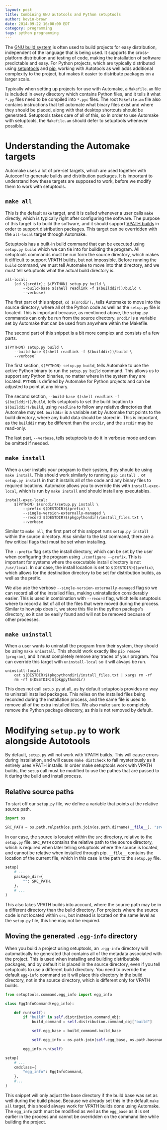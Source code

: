 ```yaml
---
layout: post
title: Combining GNU autotools and Python setuptools
author: kevin-brown
date: 2014-09-22 16:00:00 EDT
category: programming
tags: python programming
---
```


The [GNU build system][gnu-build] is often used to build projects for easy
distribution, independent of the language that is being used. It supports
the cross-platform distribution and testing of code, making the installation of
software predictable and easy. For Python projects, which are typically
distributed using [setuptools][] and [pip][], working with Autotools as well
adds additional complexity to the project, but makes it easier to distribute
packages on a larger scale.

Typically when setting up projects for use with Automake, a `Makefile.am` file
is included in every directory which contains Python files, and it tells it
what `*.py` files need to be compiled into `*.pyc` files. The root `Makefile.am`
file also contains instructions that tell automate what binary files exist and
where they should be placed, along with that desktop shortcuts should be
generated. Setuptools takes care of all of this, so in order to use Automake
with setuptools, the `Makefile.am` should defer to setuptools whenever possible.

# Understanding the Automake targets

Automake uses a lot of pre-set targets, which are used together with Autoconf to
generate builds and distribution packages. It is important to understand how
these targets are supposed to work, before we modify them to work with
setuptools.

## `make all`

This is the default `make` target, and it is called whenever a user calls `make`
directly, which is typically right after configuring the software. The purpose
of this target is to build the software, and it should support
[VPATH builds][vpath-builds] in order to support distribution packages. This
target can be overridden with the `all-local` target through Automake.

Setuptools has a built-in build command that can be executed using
`setup.py build` which we can tie into for building the program. All setuptools
commands must be run form the source directory, which makes it difficult to
support VPATH builds, but not impossible. Before running the `build` command,
we must tell Automake to move into that directory, and we must tell setuptools
what the actual build directory is.

~~~
all-local:
    (cd $(srcdir); $(PYTHON) setup.py build \
        --build-base $(shell readlink -f $(builddir))/build \
        --verbose)
~~~

The first part of this snippet, `cd $(srcdir);`, tells Automake to move into the
source directory, where all of the Python code as well as the `setup.py` file
is located. This is important because, as mentioned above, the `setup.py`
commands can only be run from the source directory. `srcdir` is a variable set
by Automake that can be used from anywhere within the Makefile.

The second part of this snippet is a bit more complex and consists of a few
parts.

~~~
$(PYTHON) setup.py build \
    --build-base $(shell readlink -f $(builddir))/build \
    --verbose`
~~~

The first section, `$(PYTHON) setup.py build`, tells Automake to use the
active Python binary to run the `setup.py build` command. This allows us to
support any Python binaries, no matter where in the system they are located.
`PYTHON` is defined by Automake for Python projects and can be adjusted to point
at any binary.

The second section, `--build-base $(shell readlink -f $(builddir))/build`, tells
setuptools to set the build location to `$(builddir)/build`, using `readline` to
follow any relative directories that Automake may set. `builddir` is a variable
set by Automake that points to the build directory, where any build data should
be stored in. This is important, as the `builddir` may be different than the
`srcdir`, and the `srcdir` may be read-only.

The last part, `--verbose`, tells setuptools to do it in verbose mode and can be
omitted if needed.

## `make install`

When a user installs your program to their system, they should be using
`make install`. This should work similarly to running `pip install .` or
`setup.py install` in that it installs all of the code and any binary files to
required locations. Automake allows you to override this with
`install-exec-local`, which is run by `make install` and should install any
executables.

~~~
install-exec-local:
    $(PYTHON) $(srcdir)/setup.py install \
        --prefix $(DESTDIR)$(prefix) \
        --single-version-externally-managed \
        --record $(DESTDIR)$(pkgpythondir)/install_files.txt \
        --verbose
~~~

Similar to `make all`, the first part of this snippet runs `setup.py install`
within the source directory. Also similar to the last command, there are a few
critical flags that must be set when installing.

The `--prefix` flag sets the install directory, which can be set by the user
when configuring the program using `./configure --prefix`. This is important
for systems where the executable install directory is not `/usr/local`. In our
case, the install location is set to `$(DESTDIR)$(prefix)`, which allows for the
destination directory to be set for distribution builds, as well as the prefix.

We also use the verbose `--single-version-externally-managed` flag so we can
record all of the installed files, making uninstallation considerably easier.
This is used in combination with `--record` flag, which tells setuptools where
to record a list of all of the files that were moved during the process.
Similar to how pip does it, we store this file in the python package's
directory, so it can be easily found and will not be removed because of other
processes.

## `make uninstall`

When a user wants to uninstall the program from their system, they should be
using `make uninstall`. This should work exactly like `pip remove [program]`,
and it must completely remove any traces of your program. You can override this
target with `uninstall-local` so it will always be run.

~~~
uninstall-local:
    cat $(DESTDIR)$(pkgpythondir)/install_files.txt | xargs rm -rf
    rm -rf $(DESTDIR)$(pkgpythondir)
~~~

This does not call `setup.py` at all, as by default setuptools provides no way
to uninstall installed packages. This relies on the installed files being
recorded during the installation process, and the same file is used to remove
all of the extra installed files. We also make sure to completely remove the
Python package directory, as this is not removed by default.

# Modifying `setup.py` to work alongside Autotools

By default, `setup.py` will not work with VPATH builds. This will cause errors
during installation, and will cause `make distcheck` to fail mysteriously as
it entirely uses VPATH installs. In order make setuptools work with VPATH
builds, the `setup` call must be modified to use the pathes that are passed to
it during the build and install process.

## Relative source paths

To start off our `setup.py` file, we define a variable that points at the
relative source path.

~~~ python
import os

SRC_PATH = os.path.relpath(os.path.join(os.path.dirname(__file__), "src"))
~~~

In our case, the source is located within the `src` directory, relative to the
`setup.py` file. `SRC_PATH` contains the relative path to the source directory,
which is required when later telling setuptools where the source is located, and
cannot be relative when installed through pip. `__file__` contains the location
of the current file, which in this case is the path to the `setup.py` file.

~~~ python
setup(
    # ...
    package_dir={
        "": SRC_PATH,
    },
    # ...
)
~~~

This also takes VPATH builds into account, where the source path may be in a
different directory than the build directory. For projects where the source code
is not located within `src`, but instead is located on the same level as the
`setup.py` file, this line may not be required.

## Moving the generated `.egg-info` directory

When you build a project using setuptools, an `.egg-info` directory will
automatically be generated that contains all of the metadata associated with the
project. This is used when installing and building distributable packages, and
by default it is placed in the source directory, even if you tell setuptools to
use a different build directory. You need to override the default `egg-info`
command so it will place this directory in the build directory, not in the
source directory, which is different only for VPATH builds.

~~~ python
from setuptools.command.egg_info import egg_info

class EggInfoCommand(egg_info):

    def run(self):
        if "build" in self.distribution.command_obj:
            build_command = self.distribution.command_obj["build"]

            self.egg_base = build_command.build_base

            self.egg_info = os.path.join(self.egg_base, os.path.basename(self.egg_info))

        egg_info.run(self)

setup(
    # ...
    cmdclass={
        "egg_info": EggInfoCommand,
    },
    #...
)
~~~

This snippet will only adjust the base directory if the build base was set as
well during the build phase. Because we already set this in the default
`make all` target, this should always work for VPATH builds done using Automake.
The `egg_info` path must be modified as well as the `egg_base` as it is
set earlier in the process and cannot be overridden on the command line while
building the project.


[gnu-build]: https://en.wikipedia.org/wiki/GNU_build_system
[pip]: https://pip.pypa.io/
[setuptools]: https://pythonhosted.org/setuptools/
[vpath-builds]: https://www.gnu.org/software/automake/manual/html_node/VPATH-Builds.html
